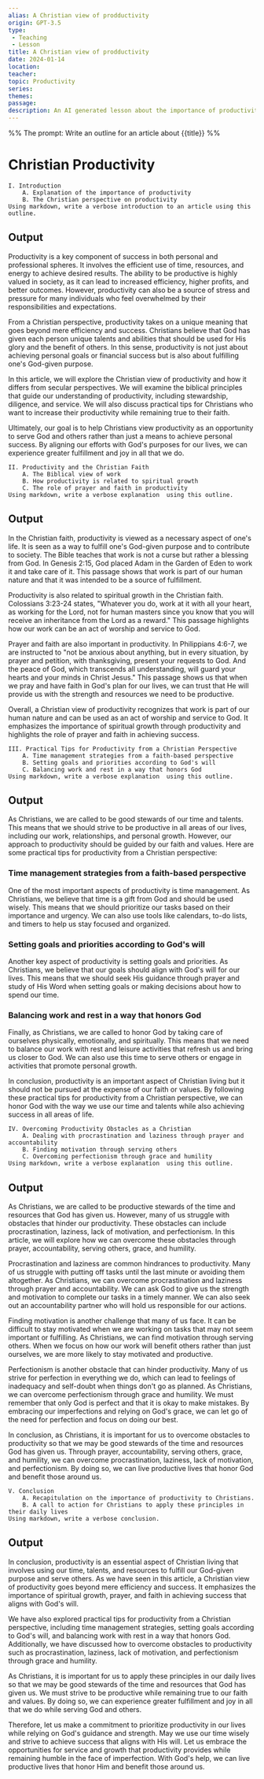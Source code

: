 ```yaml
---
alias: A Christian view of prodductivity
origin: GPT-3.5 
type: 
 - Teaching
 - Lesson
title: A Christian view of prodductivity
date: 2024-01-14
location: 
teacher: 
topic: Productivity
series: 
themes: 
passage: 
description: An AI generated lesson about the importance of productivity in the Christian life.
---
```


%%
The prompt:
Write an outline for an article about {{title}}
%%
# Christian Productivity
```
I. Introduction
    A. Explanation of the importance of productivity
    B. The Christian perspective on productivity
Using markdown, write a verbose introduction to an article using this outline.
```
## Output
Productivity is a key component of success in both personal and professional spheres. It involves the efficient use of time, resources, and energy to achieve desired results. The ability to be productive is highly valued in society, as it can lead to increased efficiency, higher profits, and better outcomes. However, productivity can also be a source of stress and pressure for many individuals who feel overwhelmed by their responsibilities and expectations.

From a Christian perspective, productivity takes on a unique meaning that goes beyond mere efficiency and success. Christians believe that God has given each person unique talents and abilities that should be used for His glory and the benefit of others. In this sense, productivity is not just about achieving personal goals or financial success but is also about fulfilling one's God-given purpose.

In this article, we will explore the Christian view of productivity and how it differs from secular perspectives. We will examine the biblical principles that guide our understanding of productivity, including stewardship, diligence, and service. We will also discuss practical tips for Christians who want to increase their productivity while remaining true to their faith.

Ultimately, our goal is to help Christians view productivity as an opportunity to serve God and others rather than just a means to achieve personal success. By aligning our efforts with God's purposes for our lives, we can experience greater fulfillment and joy in all that we do.

```
II. Productivity and the Christian Faith
    A. The Biblical view of work
    B. How productivity is related to spiritual growth
    C. The role of prayer and faith in productivity
Using markdown, write a verbose explanation  using this outline.
```
## Output
In the Christian faith, productivity is viewed as a necessary aspect of one's life. It is seen as a way to fulfill one's God-given purpose and to contribute to society. The Bible teaches that work is not a curse but rather a blessing from God. In Genesis 2:15, God placed Adam in the Garden of Eden to work it and take care of it. This passage shows that work is part of our human nature and that it was intended to be a source of fulfillment.

Productivity is also related to spiritual growth in the Christian faith. Colossians 3:23-24 states, "Whatever you do, work at it with all your heart, as working for the Lord, not for human masters since you know that you will receive an inheritance from the Lord as a reward." This passage highlights how our work can be an act of worship and service to God.

Prayer and faith are also important in productivity. In Philippians 4:6-7, we are instructed to "not be anxious about anything, but in every situation, by prayer and petition, with thanksgiving, present your requests to God. And the peace of God, which transcends all understanding, will guard your hearts and your minds in Christ Jesus." This passage shows us that when we pray and have faith in God's plan for our lives, we can trust that He will provide us with the strength and resources we need to be productive.

Overall, a Christian view of productivity recognizes that work is part of our human nature and can be used as an act of worship and service to God. It emphasizes the importance of spiritual growth through productivity and highlights the role of prayer and faith in achieving success.
```
III. Practical Tips for Productivity from a Christian Perspective
    A. Time management strategies from a faith-based perspective
    B. Setting goals and priorities according to God's will
    C. Balancing work and rest in a way that honors God
Using markdown, write a verbose explanation  using this outline.
```
## Output
As Christians, we are called to be good stewards of our time and talents. This means that we should strive to be productive in all areas of our lives, including our work, relationships, and personal growth. However, our approach to productivity should be guided by our faith and values. Here are some practical tips for productivity from a Christian perspective:

### Time management strategies from a faith-based perspective
One of the most important aspects of productivity is time management. As Christians, we believe that time is a gift from God and should be used wisely. This means that we should prioritize our tasks based on their importance and urgency. We can also use tools like calendars, to-do lists, and timers to help us stay focused and organized.

### Setting goals and priorities according to God's will
Another key aspect of productivity is setting goals and priorities. As Christians, we believe that our goals should align with God's will for our lives. This means that we should seek His guidance through prayer and study of His Word when setting goals or making decisions about how to spend our time.

### Balancing work and rest in a way that honors God
Finally, as Christians, we are called to honor God by taking care of ourselves physically, emotionally, and spiritually. This means that we need to balance our work with rest and leisure activities that refresh us and bring us closer to God. We can also use this time to serve others or engage in activities that promote personal growth.

In conclusion, productivity is an important aspect of Christian living but it should not be pursued at the expense of our faith or values. By following these practical tips for productivity from a Christian perspective, we can honor God with the way we use our time and talents while also achieving success in all areas of life.
```
IV. Overcoming Productivity Obstacles as a Christian 
    A. Dealing with procrastination and laziness through prayer and accountability 
    B. Finding motivation through serving others 
    C. Overcoming perfectionism through grace and humility 
Using markdown, write a verbose explanation  using this outline.
```
## Output
As Christians, we are called to be productive stewards of the time and resources that God has given us. However, many of us struggle with obstacles that hinder our productivity. These obstacles can include procrastination, laziness, lack of motivation, and perfectionism. In this article, we will explore how we can overcome these obstacles through prayer, accountability, serving others, grace, and humility.

Procrastination and laziness are common hindrances to productivity. Many of us struggle with putting off tasks until the last minute or avoiding them altogether. As Christians, we can overcome procrastination and laziness through prayer and accountability. We can ask God to give us the strength and motivation to complete our tasks in a timely manner. We can also seek out an accountability partner who will hold us responsible for our actions.

Finding motivation is another challenge that many of us face. It can be difficult to stay motivated when we are working on tasks that may not seem important or fulfilling. As Christians, we can find motivation through serving others. When we focus on how our work will benefit others rather than just ourselves, we are more likely to stay motivated and productive.

Perfectionism is another obstacle that can hinder productivity. Many of us strive for perfection in everything we do, which can lead to feelings of inadequacy and self-doubt when things don't go as planned. As Christians, we can overcome perfectionism through grace and humility. We must remember that only God is perfect and that it is okay to make mistakes. By embracing our imperfections and relying on God's grace, we can let go of the need for perfection and focus on doing our best.

In conclusion, as Christians, it is important for us to overcome obstacles to productivity so that we may be good stewards of the time and resources God has given us. Through prayer, accountability, serving others, grace, and humility, we can overcome procrastination, laziness, lack of motivation, and perfectionism. By doing so, we can live productive lives that honor God and benefit those around us.
```
V. Conclusion 
	A. Recapitulation on the importance of productivity to Christians.
	B. A call to action for Christians to apply these principles in their daily lives
Using markdown, write a verbose conclusion.
```
## Output
In conclusion, productivity is an essential aspect of Christian living that involves using our time, talents, and resources to fulfill our God-given purpose and serve others. As we have seen in this article, a Christian view of productivity goes beyond mere efficiency and success. It emphasizes the importance of spiritual growth, prayer, and faith in achieving success that aligns with God's will.

We have also explored practical tips for productivity from a Christian perspective, including time management strategies, setting goals according to God's will, and balancing work with rest in a way that honors God. Additionally, we have discussed how to overcome obstacles to productivity such as procrastination, laziness, lack of motivation, and perfectionism through grace and humility.

As Christians, it is important for us to apply these principles in our daily lives so that we may be good stewards of the time and resources that God has given us. We must strive to be productive while remaining true to our faith and values. By doing so, we can experience greater fulfillment and joy in all that we do while serving God and others.

Therefore, let us make a commitment to prioritize productivity in our lives while relying on God's guidance and strength. May we use our time wisely and strive to achieve success that aligns with His will. Let us embrace the opportunities for service and growth that productivity provides while remaining humble in the face of imperfection. With God's help, we can live productive lives that honor Him and benefit those around us.